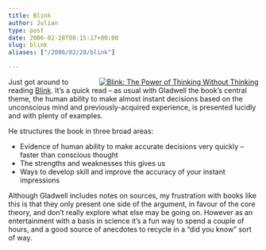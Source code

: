 ```yaml
---
title: Blink
author: Julian
type: post
date: 2006-02-28T08:15:17+00:00
slug: blink 
aliases: ["/2006/02/28/blink"]

---
```

<div style="float: right; margin-left: 20px;">
  <a href="https://www.amazon.co.uk/exec/obidos/redirect?tag=fivegocrazyinmid%26link_code=xm2%26camp=2025%26creative=165953%26path=https://www.amazon.co.uk/gp/redirect.html%253fASIN=0141014598%2526tag=fivegocrazyinmid%2526lcode=xm2%2526cID=2025%2526ccmID=165953%2526location=/o/ASIN/0141014598%25253FSubscriptionId=0EMV44A9A5YT1RVDGZ82" title="View product details at Amazon"><img src="https://ec1.images-amazon.com/images/P/0141014598.02._SCMZZZZZZZ_.jpg" alt="Blink: The Power of Thinking Without Thinking" /></a>
</div>

Just got around to reading [Blink][1]. It&#8217;s a quick read &#8211; as usual with Gladwell the book&#8217;s central theme, the human ability to make almost instant decisions based on the unconscious mind and previously-acquired experience, is presented lucidly and with plenty of examples.
  
He structures the book in three broad areas:

  * Evidence of human ability to make accurate decisions very quickly &#8211; faster than conscious thought
  * The strengths and weaknesses this gives us
  * Ways to develop skill and improve the accuracy of your instant impressions

Although Gladwell includes notes on sources, my frustration with books like this is that they only present one side of the argument, in favour of the core theory, and don&#8217;t really explore what else may be going on. However as an entertainment with a basis in science it&#8217;s a fun way to spend a couple of hours, and a good source of anecdotes to recycle in a &#8220;did you know&#8221; sort of way.

 [1]: https://www.amazon.co.uk/exec/obidos/redirect?tag=fivegocrazyinmid%26link_code=xm2%26camp=2025%26creative=165953%26path=https://www.amazon.co.uk/gp/redirect.html%253fASIN=0141014598%2526tag=fivegocrazyinmid%2526lcode=xm2%2526cID=2025%2526ccmID=165953%2526location=/o/ASIN/0141014598%25253FSubscriptionId=0EMV44A9A5YT1RVDGZ82